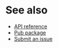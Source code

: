 # See also
- [API reference](https://pub.dev/documentation/bootstrap_bundle)
- [Pub package](https://pub.dev/packages/bootstrap_bundle)
- [Submit an issue](https://github.com/cedx/bootstrap.dart/issues)
